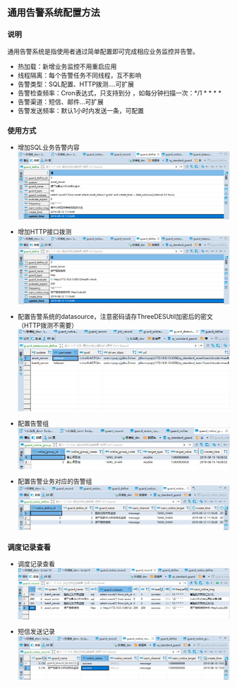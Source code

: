 ## 通用告警系统配置方法

### 说明

通用告警系统是指使用者通过简单配置即可完成相应业务监控并告警。

- 热加载：新增业务监控不用重启应用
- 线程隔离：每个告警任务不同线程，互不影响
- 告警类型：SQL配置、HTTP拨测....可扩展
- 告警检查频率：Cron表达式，只支持到分 ，如每分钟扫描一次：*/1 * * * *
- 告警渠道：短信、邮件...可扩展
- 告警发送频率：默认1小时内发送一条，可配置

### 使用方式
- 增加SQL业务告警内容
![SQL业务监控](guard_define.png) 

- 增加HTTP接口拨测
![HTTP业务拨测](guard_define2.png)

- 配置告警系统的datasource，注意密码请存ThreeDESUtil加密后的密文（HTTP拨测不需要）
![警告系统数据源配置](guard_datasource.png)

- 配置告警组
![警告组](guard_notice_group.png)

- 配置告警业务对应的告警组
![警告组与告警业务绑定](guard_notice_define.png)

### 调度记录查看
- 调度记录查看
![调度记录](guard_record.png)

- 短信发送记录
![短信发送记录](guard_notice_record.png)
